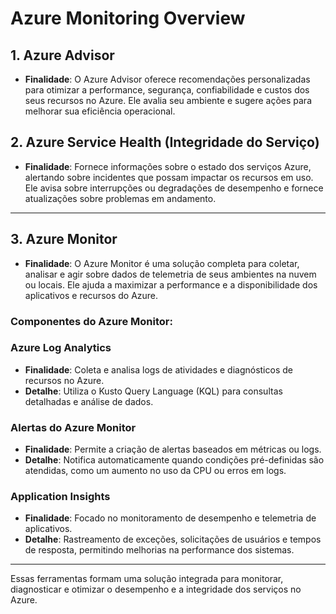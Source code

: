# Azure Monitoring Overview

## 1. Azure Advisor
- **Finalidade**: O Azure Advisor oferece recomendações personalizadas para otimizar a performance, segurança, confiabilidade e custos dos seus recursos no Azure. Ele avalia seu ambiente e sugere ações para melhorar sua eficiência operacional.

## 2. Azure Service Health (Integridade do Serviço)
- **Finalidade**: Fornece informações sobre o estado dos serviços Azure, alertando sobre incidentes que possam impactar os recursos em uso. Ele avisa sobre interrupções ou degradações de desempenho e fornece atualizações sobre problemas em andamento.

---

## 3. Azure Monitor
- **Finalidade**: O Azure Monitor é uma solução completa para coletar, analisar e agir sobre dados de telemetria de seus ambientes na nuvem ou locais. Ele ajuda a maximizar a performance e a disponibilidade dos aplicativos e recursos do Azure.

### Componentes do Azure Monitor:

### Azure Log Analytics
- **Finalidade**: Coleta e analisa logs de atividades e diagnósticos de recursos no Azure.
- **Detalhe**: Utiliza o Kusto Query Language (KQL) para consultas detalhadas e análise de dados.

### Alertas do Azure Monitor
- **Finalidade**: Permite a criação de alertas baseados em métricas ou logs.
- **Detalhe**: Notifica automaticamente quando condições pré-definidas são atendidas, como um aumento no uso da CPU ou erros em logs.

### Application Insights
- **Finalidade**: Focado no monitoramento de desempenho e telemetria de aplicativos.
- **Detalhe**: Rastreamento de exceções, solicitações de usuários e tempos de resposta, permitindo melhorias na performance dos sistemas.

---

Essas ferramentas formam uma solução integrada para monitorar, diagnosticar e otimizar o desempenho e a integridade dos serviços no Azure.
